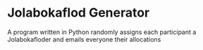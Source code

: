 # Jolabokaflod Generator
A program written in Python randomly assigns each participant a Jolabokafloder and emails everyone their allocations

